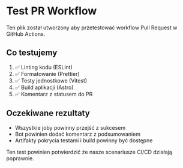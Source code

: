 # Test PR Workflow

Ten plik został utworzony aby przetestować workflow Pull Request w GitHub Actions.

## Co testujemy

1. ✅ Linting kodu (ESLint)
2. ✅ Formatowanie (Prettier)
3. ✅ Testy jednostkowe (Vitest)
4. ✅ Build aplikacji (Astro)
5. ✅ Komentarz z statusem do PR

## Oczekiwane rezultaty

- Wszystkie joby powinny przejść z sukcesem
- Bot powinien dodać komentarz z podsumowaniem
- Artifakty pokrycia testami i build powinny być dostępne

Ten test powinien potwierdzić że nasze scenariusze CI/CD działają poprawnie.
